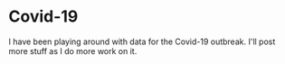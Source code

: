 # Covid-19

I have been playing around with data for the Covid-19 outbreak. I'll post more stuff as I do more work on it.

